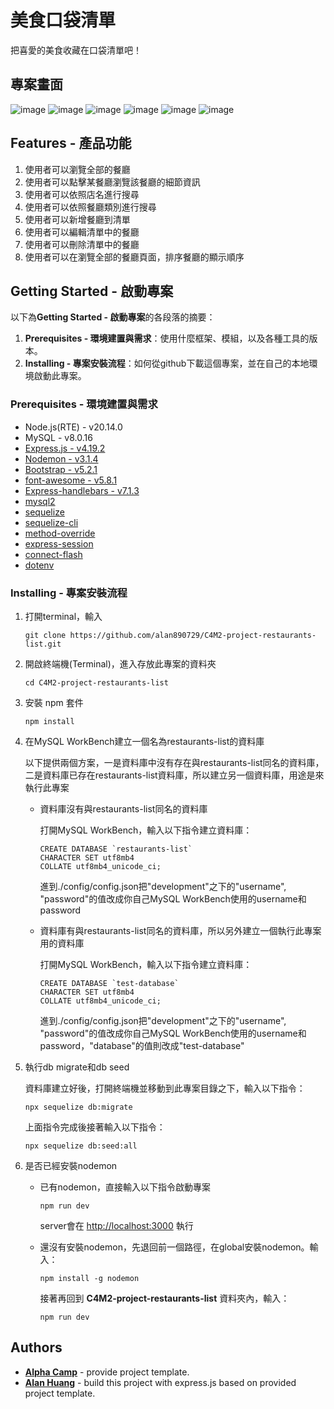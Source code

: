 # 美食口袋清單

把喜愛的美食收藏在口袋清單吧！

## 專案畫面

![image](https://github.com/alan890729/C4M2-project-restaurants-list/blob/main/public/images/read-all-restaurants.png)
![image](https://github.com/alan890729/C4M2-project-restaurants-list/blob/main/public/images/read-detail-restaurants.png)
![image](https://github.com/alan890729/C4M2-project-restaurants-list/blob/main/public/images/search-restaurant-ci.png)
![image](https://github.com/alan890729/C4M2-project-restaurants-list/blob/main/public/images/search-restaurant-category.png)
![image](https://github.com/alan890729/C4M2-project-restaurants-list/blob/main/public/images/create-restaurant.png)
![image](https://github.com/alan890729/C4M2-project-restaurants-list/blob/main/public/images/edit-restaurant.png)

## Features - 產品功能

1. 使用者可以瀏覽全部的餐廳
2. 使用者可以點擊某餐廳瀏覽該餐廳的細節資訊
3. 使用者可以依照店名進行搜尋
4. 使用者可以依照餐廳類別進行搜尋
5. 使用者可以新增餐廳到清單
6. 使用者可以編輯清單中的餐廳
7. 使用者可以刪除清單中的餐廳
8. 使用者可以在瀏覽全部的餐廳頁面，排序餐廳的顯示順序

## Getting Started - 啟動專案

以下為**Getting Started - 啟動專案**的各段落的摘要：
1. **Prerequisites - 環境建置與需求**：使用什麼框架、模組，以及各種工具的版本。
2. **Installing - 專案安裝流程**：如何從github下載這個專案，並在自己的本地環境啟動此專案。


### Prerequisites - 環境建置與需求
- Node.js(RTE) - v20.14.0
- MySQL - v8.0.16
- [Express.js - v4.19.2](https://expressjs.com)
- [Nodemon - v3.1.4](https://www.npmjs.com/package/nodemon)
- [Bootstrap - v5.2.1](https://www.jsdelivr.com/package/npm/bootstrap?tab=files&version=5.2.1&path=dist)
- [font-awesome - v5.8.1](https://cdnjs.com/libraries/font-awesome/5.8.1)
- [Express-handlebars - v7.1.3](https://www.npmjs.com/package/express-handlebars)
- [mysql2](https://www.npmjs.com/package/mysql2)
- [sequelize](https://www.npmjs.com/package/sequelize)
- [sequelize-cli](https://www.npmjs.com/package/sequelize-cli)
- [method-override](https://www.npmjs.com/package/method-override)
- [express-session](https://www.npmjs.com/package/express-session)
- [connect-flash](https://www.npmjs.com/package/connect-flash)
- [dotenv](https://www.npmjs.com/package/dotenv)

### Installing - 專案安裝流程

1. 打開terminal，輸入
    ```
    git clone https://github.com/alan890729/C4M2-project-restaurants-list.git
    ```

2. 開啟終端機(Terminal)，進入存放此專案的資料夾
    ```
    cd C4M2-project-restaurants-list
    ```

3. 安裝 npm 套件
    ```
    npm install
    ```

4. 在MySQL WorkBench建立一個名為restaurants-list的資料庫

    以下提供兩個方案，一是資料庫中沒有存在與restaurants-list同名的資料庫，二是資料庫已存在restaurants-list資料庫，所以建立另一個資料庫，用途是來執行此專案

    - 資料庫沒有與restaurants-list同名的資料庫

      打開MySQL WorkBench，輸入以下指令建立資料庫：
      ```
      CREATE DATABASE `restaurants-list`
      CHARACTER SET utf8mb4
      COLLATE utf8mb4_unicode_ci;
      ```

      進到./config/config.json把"development"之下的"username", "password"的值改成你自己MySQL WorkBench使用的username和password

    - 資料庫有與restaurants-list同名的資料庫，所以另外建立一個執行此專案用的資料庫

      打開MySQL WorkBench，輸入以下指令建立資料庫：
      ```
      CREATE DATABASE `test-database`
      CHARACTER SET utf8mb4
      COLLATE utf8mb4_unicode_ci;
      ```

      進到./config/config.json把"development"之下的"username", "password"的值改成你自己MySQL WorkBench使用的username和password，"database"的值則改成"test-database"

6. 執行db migrate和db seed

    資料庫建立好後，打開終端機並移動到此專案目錄之下，輸入以下指令：
    ```
    npx sequelize db:migrate
    ```
    上面指令完成後接著輸入以下指令：
    ```
    npx sequelize db:seed:all
    ```

5. 是否已經安裝nodemon
  
    - 已有nodemon，直接輸入以下指令啟動專案
        ```
        npm run dev
        ```
        server會在 <http://localhost:3000> 執行

    - 還沒有安裝nodemon，先退回前一個路徑，在global安裝nodemon。輸入：
        ```
        npm install -g nodemon
        ```

       接著再回到 **C4M2-project-restaurants-list** 資料夾內，輸入：
       ```
       npm run dev
       ```

## Authors

  - [**Alpha Camp**](https://tw.alphacamp.co/) - provide project template.
  - [**Alan Huang**](https://github.com/alan890729) - build this project with express.js based on provided project template.

